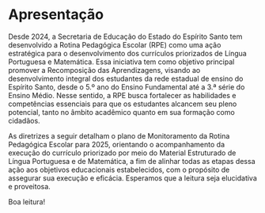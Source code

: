 # Apresentação

Desde 2024, a Secretaria de Educação do Estado do Espírito Santo tem desenvolvido a Rotina Pedagógica Escolar (RPE) como uma ação estratégica para o desenvolvimento dos currículos  priorizados  de  Língua  Portuguesa  e  Matemática.  Essa  iniciativa  tem  como objetivo principal promover a Recomposição das Aprendizagens, visando ao desenvolvimento integral dos estudantes da rede estadual de ensino do Espírito Santo, desde o 5.º ano do Ensino Fundamental até a 3.ª série do Ensino Médio. Nesse sentido, a RPE busca fortalecer as habilidades e competências essenciais para que os estudantes alcancem seu pleno potencial, tanto no âmbito acadêmico quanto em sua formação como cidadãos.

As  diretrizes  a  seguir  detalham  o  plano  de  Monitoramento  da  Rotina  Pedagógica Escolar  para  2025,  orientando  o  acompanhamento da execução do currículo priorizado por meio do Material Estruturado de Língua Portuguesa e de Matemática, a fim de alinhar todas as etapas dessa ação aos objetivos educacionais estabelecidos, com o propósito de assegurar sua execução e eficácia. Esperamos que a leitura seja elucidativa e proveitosa.

Boa leitura!